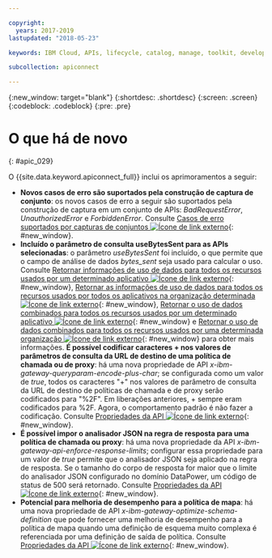 ```yaml
---

copyright:
  years: 2017-2019
lastupdated: "2018-05-23"

keywords: IBM Cloud, APIs, lifecycle, catalog, manage, toolkit, develop, dev portal

subcollection: apiconnect

---
```


{:new_window: target="blank"}
{:shortdesc: .shortdesc}
{:screen: .screen}
{:codeblock: .codeblock}
{:pre: .pre}

# O que há de novo
{: #apic_029}

O {{site.data.keyword.apiconnect_full}} inclui os aprimoramentos a seguir:


- **Novos casos de erro são suportados pela construção de captura de conjunto**: os novos casos de erro a seguir são suportados pela construção de captura em um conjunto de APIs: *BadRequestError*, *UnauthorizedError* e *ForbiddenError*. Consulte [Casos de erro suportados por capturas de conjuntos ![Ícone de link externo](../icons/launch-glyph.svg "Ícone de link externo")](https://www.ibm.com/support/knowledgecenter/en/SSFS6T/com.ibm.apic.toolkit.doc/ref_toolkit_catch_errors.html){: #new_window}.
- **Incluído o parâmetro de consulta useBytesSent para as APIs selecionadas**: o parâmetro *useBytesSent* foi incluído, o que permite que o campo de análise de dados *bytes_sent* seja usado para calcular o uso. Consulte [Retornar informações de uso de dados para todos os recursos usados por um determinado aplicativo ![Ícone de link externo](../icons/launch-glyph.svg "Ícone de link externo")](https://www.ibm.com/support/knowledgecenter/en/SSFS6T/com.ibm.apic.apirest.doc/apirest_reference_topics/rest_op_portal_orgs__orgID__analytics_apps__appID__data-usageGET.html){: #new_window}, [Retornar as informações de uso de dados para todos os recursos usados por todos os aplicativos na organização determinada ![Ícone de link externo](../icons/launch-glyph.svg "Ícone de link externo")](https://www.ibm.com/support/knowledgecenter/en/SSFS6T/com.ibm.apic.apirest.doc/apirest_reference_topics/rest_op_portal_orgs__orgID__analytics_apps_data-usageGET.html){: #new_window}, [Retornar o uso de dados combinados para todos os recursos usados por um determinado aplicativo ![Ícone de link externo](../icons/launch-glyph.svg "Ícone de link externo")](https://www.ibm.com/support/knowledgecenter/en/SSFS6T/com.ibm.apic.apirest.doc/apirest_reference_topics/rest_op_portal_orgs__orgID__analytics_apps__appID__data-usage_allGET.html){: #new_window} e [Retornar o uso de dados combinados para todos os recursos usados por uma determinada organização ![Ícone de link externo](../icons/launch-glyph.svg "Ícone de link externo")](https://www.ibm.com/support/knowledgecenter/en/SSFS6T/com.ibm.apic.apirest.doc/apirest_reference_topics/rest_op_portal_orgs__orgID__analytics_data-usage_allGET.html){: #new_window} para obter mais informações.
**É possível codificar caracteres + nos valores de parâmetros de consulta da URL de destino de uma política de chamada ou de proxy**: há uma nova propriedade de API *x-ibm-gateway-queryparam-encode-plus-char*; se configurada como um valor de *true*, todos os caracteres "+" nos valores de parâmetro de consulta da URL de destino de políticas de chamada e de proxy serão codificados para "%2F". Em liberações anteriores, + sempre eram codificados para %2F. Agora, o comportamento padrão é não fazer a codificação. Consulte [Propriedades da API ![Ícone de link externo](../icons/launch-glyph.svg "Ícone de link externo")](https://www.ibm.com/support/knowledgecenter/en/SSFS6T/com.ibm.apic.toolkit.doc/configuration_props.html){: #new_window}.
- **É possível impor o analisador JSON na regra de resposta para uma política de chamada ou proxy**: há uma nova propriedade da API *x-ibm-gateway-api-enforce-response-limits*; configurar essa propriedade para um valor de *true* permite que o analisador JSON seja aplicado na regra de resposta. Se o tamanho do corpo de resposta for maior que o limite do analisador JSON configurado no domínio DataPower, um código de status de 500 será retornado. Consulte [Propriedades da API ![Ícone de link externo](../icons/launch-glyph.svg "Ícone de link externo")](https://www.ibm.com/support/knowledgecenter/en/SSFS6T/com.ibm.apic.toolkit.doc/configuration_props.html){: #new_window}.
- **Potencial para melhoria de desempenho para a política de mapa**: há uma nova propriedade de API *x-ibm-gateway-optimize-schema-definition* que pode fornecer uma melhoria de desempenho para a política de mapa quando uma definição de esquema muito complexa é referenciada por uma definição de saída de política. Consulte [Propriedades da API ![Ícone de link externo](../icons/launch-glyph.svg "Ícone de link externo")](https://www.ibm.com/support/knowledgecenter/en/SSFS6T/com.ibm.apic.toolkit.doc/configuration_props.html){: #new_window}.
